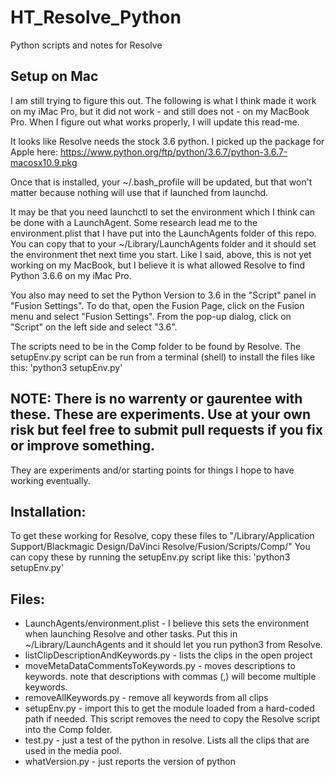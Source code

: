 # HT_Resolve_Python
Python scripts and notes for Resolve



## Setup on Mac
I am still trying to figure this out.  The following is what I think made it work on my iMac Pro, but it did not work - and still does not - on my MacBook Pro.  When I figure out what works properly, I will update this read-me.

It looks like Resolve needs the stock 3.6 python.  I picked up the package for Apple here:  https://www.python.org/ftp/python/3.6.7/python-3.6.7-macosx10.9.pkg

Once that is installed, your ~/.bash_profile will be updated, but that won't matter because nothing will use that if launched from launchd.

It may be that you need launchctl to set the environment which I think can be done with a LaunchAgent.  Some research lead me to the environment.plist that I have put into the LaunchAgents folder of this repo.  You can copy that to your ~/Library/LaunchAgents folder and it should set the environment thet next time you start.  Like I said, above, this is not yet working on my MacBook, but I believe it is what allowed Resolve to find Python 3.6.6 on my iMac Pro.

You also may need to set the Python Version to 3.6 in the "Script" panel in "Fusion Settings". To do that, open the Fusion Page, click on the Fusion menu and select "Fusion Settings".  From the pop-up dialog, click on "Script" on the left side and select "3.6".

The scripts need to be in the Comp folder to be found by Resolve. The setupEnv.py script can be run from a terminal (shell) to install the files like this:  'python3 setupEnv.py'

## NOTE:  There is no warrenty or gaurentee with these.  These are experiments. Use at your own risk but feel free to submit pull requests if you fix or improve something.

They are experiments and/or starting points for things I hope to have working eventually.


## Installation:

To get these working for Resolve, copy these files to "/Library/Application Support/Blackmagic Design/DaVinci Resolve/Fusion/Scripts/Comp/"
You can copy these by running the setupEnv.py script like this:  'python3 setupEnv.py'


## Files:

- LaunchAgents/environment.plist -  I believe this sets the environment when launching Resolve and other tasks.  Put this in ~/Library/LaunchAgents and it should let you run python3 from Resolve.
- listClipDescriptionAndKeywords.py - lists the clips in the open project
- moveMetaDataCommentsToKeywords.py - moves descriptions to keywords.  note that descriptions with commas (,) will become multiple keywords.
- removeAllKeywords.py - remove all keywords from all clips
- setupEnv.py - import this to get the module loaded from a hard-coded path if needed.  This script removes the need to copy the Resolve script into the Comp folder.
- test.py - just a test of the python in resolve.  Lists all the clips that are used in the media pool.
- whatVersion.py - just reports the version of python

